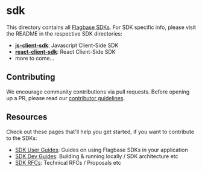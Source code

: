 # sdk

This directory contains all [Flagbase SDKs](https://flagbase.com/oss#sdk). For SDK specific info, please visit the README in the respective SDK directories:

*  **[js-client-sdk](./js-client-sdk/README.md)**: Javascript Client-Side SDK
*  **[react-client-sdk](./react-client-sdk/README.md)**: React Client-Side SDK
* more to come...

## Contributing
We encourage community contributions via pull requests. Before opening up a PR, please read our [contributor guidelines](https://flagbase.com/dev/intro/workflow#contributing).

## Resources
Check out these pages that'll help you get started, if you want to contribute to the SDKs:
* [SDK User Guides](https://flagbase.com/dev/sdk/getting-started): Guides on using Flagbase SDKs in your application
* [SDK Dev Guides](https://flagbase.com/dev/sdk/getting-started): Building & running locally / SDK architecture etc
* [SDK RFCs](https://flagbase.atlassian.net/wiki/spaces/OSS/pages/695631952/SDK+-+RFCs): Technical RFCs / Proposals etc
